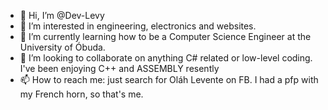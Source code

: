 - 👋 Hi, I’m @Dev-Levy
- 👀 I’m interested in engineering, electronics and websites.
- 🌱 I’m currently learning how to be a Computer Science Engineer at the University of Óbuda.
- 💞️ I’m looking to collaborate on anything C# related or low-level coding. I've been enjoying C++ and ASSEMBLY resently
- 📫 How to reach me: just search for Oláh Levente on FB. I had a pfp with my French horn, so that's me.
